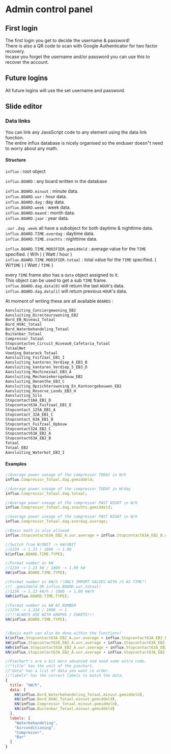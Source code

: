 # Admin control panel

## First login

The first login you get to decide the username & password!<br>
There is also a QR code to scan with Google Authenticator for two factor recovery.<br>
Incase you forget the username and/or password you can use this to recover the account.<br>

## Future logins

All future logins will use the set username and password.<br>

## Slide editor

### Data links

You can link any JavaScript code to any element using the data link function.<br>
The entire influx database is nicely organised so the enduser doesn"t need to worry about any math.<br>

#### Structure

`influx` : root object

`influx.BOARD` : any board written in the database

`influx.BOARD.minuut` : minute data.<br>
`influx.BOARD.uur` : hour data.<br>
`influx.BOARD.dag` : day data.<br>
`influx.BOARD.week` : week data.<br>
`influx.BOARD.maand` : month data.<br>
`influx.BOARD.jaar` : year data.<br>

`.uur` `.dag` `.week` all have a subobject for both daytime & nighttime data.<br>
`influx.BOARD.TIME.overdag` : daytime data.<br>
`influx.BOARD.TIME.snachts` : nighttime data.<br>

`influx.BOARD.TIME.MODIFIER.gemiddeld` : average value for the `TIME` specified. ( W/h ) ( Watt / hour ) <br>
`influx.BOARD.TIME.MODIFIER.totaal` : total value for the `TIME` specified. ( W/`TIME` ) ( Watt / `TIME` ) <br>

every `TIME` frame also has a `data` object assigned to it.<br>
This object can be used to get a sub `TIME` frame.<br>
`influx.BOARD.dag.data[0]` will return the last `HOUR`'s data.<br>
`influx.BOARD.dag.data[1]` will return previous `HOUR`'s data.<br>

At moment of writing these are all available `BOARDS` : <br>

```txt
Aansluiting_Conciergewoning_EB2
Aansluiting_Directeurswoning_EB2
Bord_EB_Niveau1_Totaal
Bord_HVAC_Totaal
Bord_Waterbehandeling_Totaal
Buitenbar_Totaal
Compressor_Totaal
Stopcontacten_Circuit_Niveau0_Cafetaria_Totaal
TotaalNet
Voeding_Datarack_Totaal
Aansluiting_Fuifzaal_EB1_I
Aansluiting_kantoren_Verdiep_4_EB3_B
Aansluiting_kantoren_Verdiep_5_EB3_D
Aansluiting_Machinezaal_EB3_A
Aansluiting_Mechaniekersgebouw_EB2
Aansluiting_Oenanthe_EB3_C
Aansluiting_Opzichterswoning_En_Kantoorgebouwen_EB2
Aansluiting_Reserve_Loods_EB3_H
Aansluiting_Silo
Stopcontact16A_EB1_D
Stopcontact63A_Fuifzaal_EB1_E
Stopcontact_125A_EB1_A
Stopcontact_32A_EB1_C
Stopcontact_63A_EB1_B
Stopcontact_Fuifzaal_Opbouw
Stopcontact32A_EB2_C
Stopcontact63A_EB2_A
Stopcontact63A_EB2_B
Totaal
Totaal_EB2
Aansluiting_Waterkot_EB3_I
```

#### Examples

```js
//Average power useage of the compressor TODAY in W/h
influx.Compressor_Totaal.dag.gemiddeld;

//Average power useage of the compressor TODAY in W/day
influx.Compressor_Totaal.dag.totaal;

//Average power useage of the compressor PAST NIGHT in W/h
influx.Compressor_Totaal.dag.snachts.gemiddeld;

//Average power useage of the compressor PAST NIGHT in W/h
influx.Compressor_Totaal.dag.overdag.average;

//Basic math is also allowed
influx.Stopcontact63A_EB2_A.uur.average + influx.Stopcontact63A_EB2_B.uur.average;

//Switch from W/UNIT -> kW/UNIT
//1234 -> 1.23 / 1000 -> 1.00
k(influx.BOARD.TIME.TYPE);

//Format number as kW
//1234 -> 1.23 kW / 1000 -> 1.00 kW
kW(influx.BOARD.TIME.TYPE);

//Format number as kW/h !!ONLY IMPORT VALUES WITH /h AS TIME!!
//( .gemiddeld OR influx.BOARD.uur.totaal)
//1234 -> 1.23 kW/h / 1000 -> 1.00 kW/h
kWh(influx.BOARD.TIME.TYPE);

//Format number as kW AS NUMBER
//1234 -> 1.234 / 1000 -> 1
//!!!ALWAYS USE WITH GRAPHS / CHARTS!!!
kN(influx.BOARD.TIME.TYPE);


//Basic math can also be done within the functions!
k(influx.Stopcontact63A_EB2_A.uur.average + influx.Stopcontact63A_EB2_B.uur.average);
kW(influx.Stopcontact63A_EB2_A.uur.average + influx.Stopcontact63A_EB2_B.uur.average);
kWh(influx.Stopcontact63A_EB2_A.uur.average + influx.Stopcontact63A_EB2_B.uur.average);
kN(influx.Stopcontact63A_EB2_A.uur.average + influx.Stopcontact63A_EB2_B.uur.average);

//Piechart's are a bit more advanced and need some extra code.
//"title" has the unit of the piechart.
//"data" has a list of data you want in order.
//"labels" has the correct labels to match the data.
{
  title: "kW/h",
  data: [
    kN(influx.Bord_Waterbehandeling_Totaal.minuut.gemiddeld),
    kN(influx.Bord_HVAC_Totaal.minuut.gemiddeld),
    kN(influx.Compressor_Totaal.minuut.gemiddeld),
    kN(influx.Buitenbar_Totaal.minuut.gemiddeld)
  ],
  labels: [
    "Waterbehandeling",
    "Airconditioning",
    "Compressor",
    "Bar"
  ]
}
```

